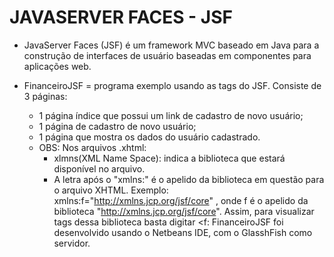 JAVASERVER FACES - JSF
========================

- JavaServer Faces (JSF) é um framework MVC baseado em Java para a construção de interfaces de usuário baseadas em componentes para aplicações web.

- FinanceiroJSF = programa exemplo usando as tags do JSF. Consiste de 3 páginas:
	- 1 página índice que possui um link de cadastro de novo usuário;
	- 1 página de cadastro de novo usuário;
	- 1 página que mostra os dados do usuário cadastrado.
	- OBS: Nos arquivos .xhtml:
		- xlmns(XML Name Space): indica a biblioteca que estará disponível no arquivo.
		- A letra após o "xmlns:" é o apelido da biblioteca em questão para o arquivo XHTML. Exemplo: xmlns:f="http://xmlns.jcp.org/jsf/core" , onde f é o apelido da biblioteca "http://xmlns.jcp.org/jsf/core". Assim, para visualizar tags dessa biblioteca basta digitar <f:
FinanceiroJSF foi desenvolvido usando o Netbeans IDE, com o GlasshFish como servidor.
